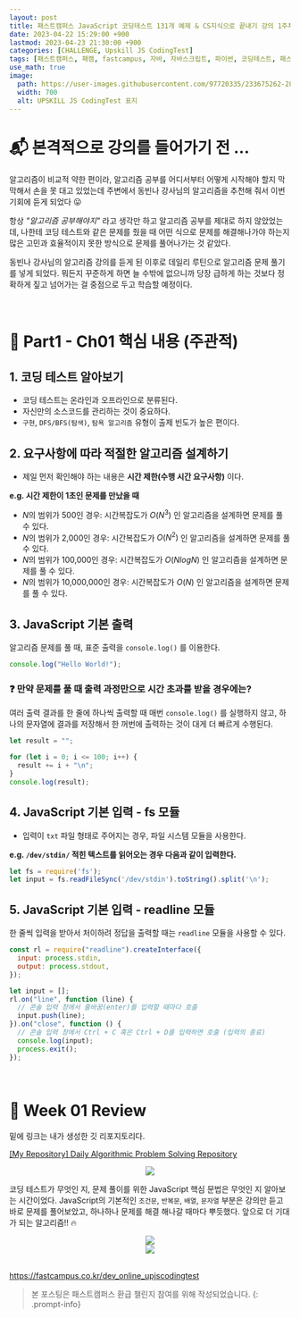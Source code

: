 ```yaml
---
layout: post
title: 패스트캠퍼스 JavaScript 코딩테스트 131개 예제 & CS지식으로 끝내기 강의 1주차
date: 2023-04-22 15:29:00 +900
lastmod: 2023-04-23 21:30:00 +900
categories: [CHALLENGE, Upskill JS CodingTest]
tags: [패스트캠퍼스, 패캠, fastcampus, 자바, 자바스크립트, 파이썬, 코딩테스트, 패스트캠퍼스후기, 코딩교육, 코딩자격증]
use_math: true
image: 
  path: https://user-images.githubusercontent.com/97720335/233675262-28867749-fd9d-4193-924e-8918d1a85517.png
  width: 700
  alt: UPSKILL JS CodingTest 표지
---
```


# 📬 본격적으로 강의를 들어가기 전 ...
알고리즘이 비교적 약한 편이라, 알고리즘 공부를 어디서부터 어떻게 시작해야 할지 막막해서 손을 못 대고 있었는데 주변에서 동빈나 강사님의 알고리즘을 추천해 줘서 이번 기회에 듣게 되었다 😛 <br>

항상 *"알고리즘 공부해야지"* 라고 생각만 하고 알고리즘 공부를 제대로 하지 않았었는데, 나한테 코딩 테스트와 같은 문제를 줬을 때 어떤 식으로 문제를 해결해나가야 하는지 많은 고민과 효율적이지 못한 방식으로 문제를 풀어나가는 것 같았다. <br>

동빈나 강사님의 알고리즘 강의를 듣게 된 이후로 데일리 루틴으로 알고리즘 문제 풀기를 넣게 되었다. 뭐든지 꾸준하게 하면 늘 수밖에 없으니까 당장 급하게 하는 것보다 정확하게 짚고 넘어가는 걸 중점으로 두고 학습할 예정이다. 

<br>

# 🔗 Part1 - Ch01 핵심 내용 (주관적)
## 1. 코딩 테스트 알아보기
- 코딩 테스트는 온라인과 오프라인으로 분류된다.
- 자신만의 소스코드를 관리하는 것이 중요하다.
- `구현`, `DFS/BFS(탐색)`, `탐욕 알고리즘` 유형이 출제 빈도가 높은 편이다.

## 2. 요구사항에 따라 적절한 알고리즘 설계하기
- 제일 먼저 확인해야 하는 내용은 **시간 제한(수행 시간 요구사항)** 이다.

**e.g. 시간 제한이 1초인 문제를 만났을 때**
- $N$의 범위가 500인 경우: 시간복잡도가 $O(N^3)$ 인 알고리즘을 설계하면 문제를 풀 수 있다.
- $N$의 범위가 2,000인 경우: 시간복잡도가 $O(N^2)$ 인 알고리즘을 설계하면 문제를 풀 수 있다.
- $N$의 범위가 100,000인 경우: 시간복잡도가 $O(NlogN)$ 인 알고리즘을 설계하면 문제를 풀 수 있다.
- $N$의 범위가 10,000,000인 경우: 시간복잡도가 $O(N)$ 인 알고리즘을 설계하면 문제를 풀 수 있다.

## 3. JavaScript 기본 출력
알고리즘 문제를 풀 때, 표준 출력을 `console.log()` 를 이용한다.

```js
console.log("Hello World!");
```

### ❓ 만약 문제를 풀 때 출력 과정만으로 시간 초과를 받을 경우에는?
여러 출력 결과를 한 줄에 하나씩 출력할 때 매번 `console.log()` 를 실행하지 않고, 하나의 문자열에 결과를 저장해서 한 꺼번에 출력하는 것이 대게 더 빠르게 수행된다.

```js
let result = "";

for (let i = 0; i <= 100; i++) {
  result += i + "\n";
}
console.log(result);
```

## 4. JavaScript 기본 입력 - fs 모듈
- 입력이 `txt` 파일 형태로 주어지는 경우, 파일 시스템 모듈을 사용한다.

**e.g. `/dev/stdin/` 적힌 텍스트를 읽어오는 경우 다음과 같이 입력한다.**

```js
let fs = require('fs');
let input = fs.readFileSync('/dev/stdin').toString().split('\n');
```

## 5. JavaScript 기본 입력 - readline 모듈
한 줄씩 입력을 받아서 처이하려 정답을 출력할 때는 `readline` 모듈을 사용할 수 있다.

```js
const rl = require("readline").createInterface({
  input: process.stdin,
  output: process.stdout,
});

let input = [];
rl.on("line", function (line) {
  // 콘솔 입력 창에서 줄바꿈(enter)를 입력할 때마다 호출
  input.push(line);
}).on("close", function () {
  // 콘솔 입력 창에서 Ctrl + C 혹은 Ctrl + D를 입력하면 호출 (입력의 종료)
  console.log(input);
  process.exit();
});
```

<br>

# 📃 Week 01 Review
밑에 링크는 내가 생성한 깃 리포지토리다.

[[My Repository] Daily Algorithmic Problem Solving Repository](https://github.com/sineTlsl/Algorithm)

<center><img src="https://user-images.githubusercontent.com/97720335/233764572-5775ce6c-9f20-47e6-be70-948c3e93c105.png" /></center>

코딩 테스트가 무엇인 지, 문제 풀이를 위한 JavaScript 핵심 문법은 무엇인 지 알아보는 시간이었다. JavaScript의 기본적인 `조건문`, `반복문`, `배열`, `문자열` 부분은 강의만 듣고 바로 문제를 풀어보았고, 하나하나 문제를 해결 해나갈 때마다 뿌듯했다. 앞으로 더 기대가 되는 알고리즘!! 🔥

<center><img src="https://user-images.githubusercontent.com/97720335/233762912-4c107493-5be9-4c66-a1c8-f11cb70ebfd6.png" /></center>

<center><img src="https://user-images.githubusercontent.com/97720335/233764292-3cffe322-277a-43a0-ae0a-ca29680ba03e.JPG" /></center>

<br>

<https://fastcampus.co.kr/dev_online_upjscodingtest>

> 본 포스팅은 패스트캠퍼스 환급 챌린지 참여를 위해 작성되었습니다. 
{: .prompt-info}